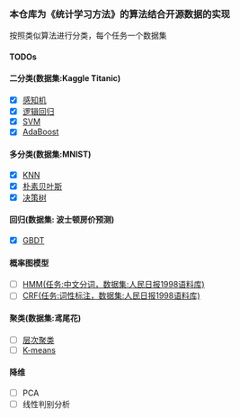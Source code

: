 ### 本仓库为《统计学习方法》的算法结合开源数据的实现
按照类似算法进行分类，每个任务一个数据集

#### TODOs
#### 二分类(数据集:Kaggle Titanic)
- [x] [感知机](./BinaryClassification/perceptron.py)
- [x] [逻辑回归](./BinaryClassification/logistic_regression.py)
- [x] [SVM](./BinaryClassification/svm.py)
- [x] [AdaBoost](./BinaryClassification/adaboost.py)

#### 多分类(数据集:MNIST)
- [x] [KNN](./MultiClassification/knn.py)
- [x] [朴素贝叶斯](./MultiClassification/naive_bayes.py)
- [x] [决策树](./MultiClassification/decision_tree.py)

#### 回归(数据集: 波士顿房价预测)
- [x] [GBDT](./Regression/gbdt.py)

#### 概率图模型
- [ ] [HMM(任务:中文分词，数据集:人民日报1998语料库)](#)
- [ ] [CRF(任务:词性标注，数据集:人民日报1998语料库)](#)

#### 聚类(数据集:鸢尾花)
- [ ] [层次聚类](./Cluster/agglomerative_clustering.py)
- [ ] [K-means](./Cluster/#)

#### 降维
- [ ] PCA
- [ ] 线性判别分析